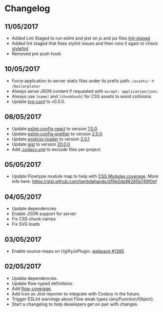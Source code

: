 # Changelog

## 11/05/2017

  * Added Lint Staged to run eslint and jest on js and jsx files [lint-staged](https://github.com/okonet/lint-staged)
  * Added lint staged that fixes stylint issues and then runs it again to check [stylefmt](https://github.com/morishitter/stylefmt)
  * Removed pre push hook

## 10/05/2017

  * Force application to server static files under its prefix path: `/assets/` -> `/boilerplate/`
  * Always serve JSON content if requested with `accept: application/json`.
  * Always use `[name]` and `[chunkhash]` for CSS assets to avoid collisions.
  * Update [tvg-conf](https://bitbucket.org/betfair-us/tvg-conf) to v0.5.0.

## 08/05/2017

  * Update [eslint-config-react](https://github.com/yannickcr/eslint-plugin-react) to version [7.0.0](https://github.com/yannickcr/eslint-plugin-react/blob/master/CHANGELOG.md#700---2017-05-06).
  * Update [eslint-config-prettier](https://github.com/prettier/eslint-config-prettier) to version [2.0.0](https://github.com/prettier/eslint-config-prettier/blob/master/CHANGELOG.md#version-200-2017-05-07).
  * Update [postcss-loader](https://github.com/postcss/postcss-loader) to version [2.0.1](https://github.com/postcss/postcss-loader/blob/master/CHANGELOG.md#201-2017-05-08)
  * Update [jest](https://github.com/facebook/jest) to version [20.0.0](https://github.com/facebook/jest/blob/2a9d2daf2f320da2ce828e618b7f4ce37133bb8d/CHANGELOG.md#jest-2000)
  * Add [.codacy.yml](https://support.codacy.com/hc/en-us/articles/115002130625-Codacy-Configuration-File) to exclude files per project.

## 05/05/2017

  * Update Flowtype module map to help with [CSS Modules coverage](https://github.com/ckknight/css-module-flow). More info here: https://gist.github.com/lambdahands/d19e0da96285b749f0ef

## 04/05/2017

  * Update dependencies
  * Enable JSON support for server
  * Fix CSS chunk names
  * Fix SVG loads

## 03/05/2017

  * Enable source-maps on UglifyJsPlugin. [webpack #1385](https://github.com/webpack/webpack/issues/1385)

## 02/05/2017

  * Update dependencies.
  * Update flow-typed definitions.
  * Add [flow-coverage](https://github.com/rpl/flow-coverage-report).
  * Add lcov as Jest reporter to integrate with Codacy in the future.
  * Trigger ESLint warnings about Flow weak types (any/Function/Object).
  * Start a changelog to help developers get on pair with changes.
